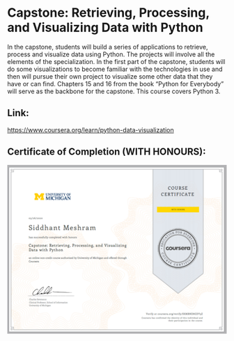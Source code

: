 # Capstone: Retrieving, Processing, and Visualizing Data with Python
In the capstone, students will build a series of applications to retrieve, process and visualize data using Python.   The projects will involve all the elements of the specialization.  In the first part of the capstone, students will do some visualizations to become familiar with the technologies in use and then will pursue their own project to visualize some other data that they have or can find.  Chapters 15 and 16 from the book “Python for Everybody” will serve as the backbone for the capstone. This course covers Python 3.

## Link:
https://www.coursera.org/learn/python-data-visualization

## Certificate of Completion (WITH HONOURS):
![Course-5](Course%205_Completion%20Certificate.PNG)
